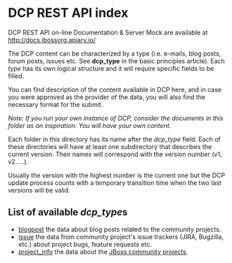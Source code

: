 DCP REST API index
==================

DCP REST API on-line Documentation & Server Mock are available at <http://docs.jbossorg.apiary.io/>

The DCP content can be characterized by a type (i.e. e-mails, blog posts, forum posts, issues etc. See **dcp_type** in the basic principles article). Each *type* has its own logical structure and it will require specific fields to be filled.

You can find description of the content available in DCP here, and in case you were approved as the provider of the data, you will also find the necessary format for the submit.

*Note: If you run your own instance of DCP, consider the documents in this folder as an inspiration. You will have your own content.*

Each folder in this directory has its name after the *dcp_type* field. Each of these directories will have at least one subdirectory that describes the current version. Their names will correspond with the version number (v1, v2.....).

Usually the version with the highest number is the current one but the DCP update process counts with a temporary transition time when the two last versions will be valid. 

List of available *dcp_type*s
--------------------------

+ [blogpost](https://github.com/jbossorg/dcp-api/blob/master/documentation/rest-api/blogpost/v1/blogpost.md) the data about blog posts related to the community projects.
+ [issue](https://github.com/jbossorg/dcp-api/blob/master/documentation/rest-api/issue/v1/issue.md) the data from community project's issue trackers (JIRA, Bugzilla, etc.) about project bugs, feature requests etc.
+ [project_info](https://github.com/jbossorg/dcp-api/blob/master/documentation/rest-api/project_info/v1/project_info.md) the data about the [JBoss community projects](https://www.jboss.org/projects.html). 
